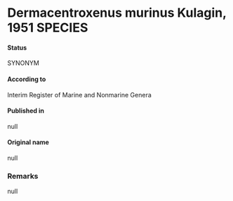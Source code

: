 Dermacentroxenus murinus Kulagin, 1951 SPECIES
=======

#### Status
SYNONYM

#### According to
Interim Register of Marine and Nonmarine Genera

#### Published in
null

#### Original name
null

### Remarks
null